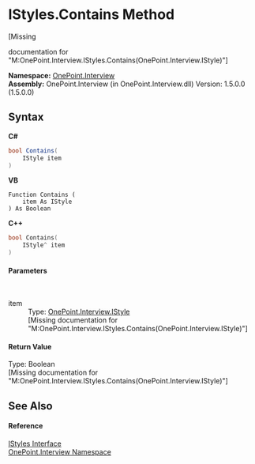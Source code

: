 # IStyles.Contains Method 
 

\[Missing <summary> documentation for "M:OnePoint.Interview.IStyles.Contains(OnePoint.Interview.IStyle)"\]

**Namespace:**&nbsp;<a href="N_OnePoint_Interview">OnePoint.Interview</a><br />**Assembly:**&nbsp;OnePoint.Interview (in OnePoint.Interview.dll) Version: 1.5.0.0 (1.5.0.0)

## Syntax

**C#**<br />
``` C#
bool Contains(
	IStyle item
)
```

**VB**<br />
``` VB
Function Contains ( 
	item As IStyle
) As Boolean
```

**C++**<br />
``` C++
bool Contains(
	IStyle^ item
)
```


#### Parameters
&nbsp;<dl><dt>item</dt><dd>Type: <a href="T_OnePoint_Interview_IStyle">OnePoint.Interview.IStyle</a><br />\[Missing <param name="item"/> documentation for "M:OnePoint.Interview.IStyles.Contains(OnePoint.Interview.IStyle)"\]</dd></dl>

#### Return Value
Type: Boolean<br />\[Missing <returns> documentation for "M:OnePoint.Interview.IStyles.Contains(OnePoint.Interview.IStyle)"\]

## See Also


#### Reference
<a href="T_OnePoint_Interview_IStyles">IStyles Interface</a><br /><a href="N_OnePoint_Interview">OnePoint.Interview Namespace</a><br />